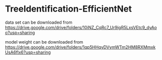 # TreeIdentification-EfficientNet
data set can be downloaded from https://drive.google.com/drive/folders/10iNZ_CqRc7_Ur9igR5LxsVEtc9_dyAoo?usp=sharing

model weight can be downloaded from https://drive.google.com/drive/folders/1qp5HHqyDVymWTm2HM8RXMmxkUsA6flx6?usp=sharing

